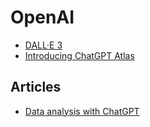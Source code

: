 # OpenAI
* [DALL·E 3](https://openai.com/index/dall-e-3/)
* [Introducing ChatGPT Atlas](https://openai.com/index/introducing-chatgpt-atlas/)

## Articles
* [Data analysis with ChatGPT](https://help.openai.com/en/articles/8437071-data-analysis-with-chatgpt)

